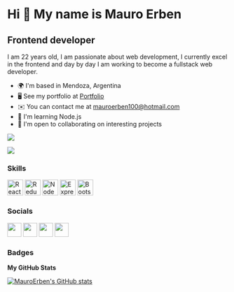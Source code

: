 Hi 👋 My name is Mauro Erben
============================
Frontend developer
------------------

I am 22 years old, I am passionate about web development, I currently excel in the frontend and day by day I am working to become a fullstack web developer.

* 🌍  I'm based in Mendoza, Argentina
* 🖥️  See my portfolio at [Portfolio](https://portfolio-mauroerben.vercel.app/)
* ✉️  You can contact me at [mauroerben100@hotmail.com](mailto:mauroerben100@hotmail.com)
* 🧠  I'm learning Node.js
* 🤝  I'm open to collaborating on interesting projects

<a href="https://www.twitter.com/mauroo_dev" target="_blank" rel="noreferrer"><img
src="https://img.shields.io/twitter/follow/mauroo_dev?logo=twitter&style=for-the-badge&color=0891b2&labelColor=1c1917"
/></a>

<a href="https://www.github.com/MauroErben" target="_blank" rel="noreferrer"><img
src="https://img.shields.io/github/followers/MauroErben?logo=github&style=for-the-badge&color=0891b2&labelColor=1c1917" /></a>
### Skills

<p align="left">
<a href="https://reactjs.org/" target="_blank" rel="noreferrer"><img src="https://raw.githubusercontent.com/danielcranney/readme-generator/main/public/icons/skills/react-colored.svg" width="36" height="36" alt="React" /></a>
<a href="https://redux.js.org/" target="_blank" rel="noreferrer"><img src="https://raw.githubusercontent.com/danielcranney/readme-generator/main/public/icons/skills/redux-colored.svg" width="36" height="36" alt="Redux" /></a>
<a href="https://www.nodejs.org/" target="_blank" rel="noreferrer"><img src="https://raw.githubusercontent.com/danielcranney/readme-generator/main/public/icons/skills/nodejs-colored.svg" width="36" height="36" alt="Node" /></a>
<a href="https://www.expressjs.com" target="_blank" rel="noreferrer"><img src="https://raw.githubusercontent.com/danielcranney/readme-generator/main/public/icons/skills/express-colored.svg" width="36" height="36" alt="Express" /></a>
<a href="https://getbootstrap.com/" target="_blank" rel="noreferrer"><img src="https://raw.githubusercontent.com/danielcranney/readme-generator/main/public/icons/skills/bootstrap-colored.svg" width="36" height="36" alt="Bootstrap" /></a>
</p>

### Socials

<p align="left"> <a href="https://www.github.com/MauroErben" target="_blank" rel="noreferrer"><img src="https://raw.githubusercontent.com/danielcranney/readme-generator/main/public/icons/socials/github.svg" width="32" height="32" /></a> <a href="http://www.instagram.com/mauro_erben/" target="_blank" rel="noreferrer"><img src="https://raw.githubusercontent.com/danielcranney/readme-generator/main/public/icons/socials/instagram.svg" width="32" height="32" /></a> <a href="https://www.linkedin.com/in/mauro-erben-247911178/" target="_blank" rel="noreferrer"><img src="https://raw.githubusercontent.com/danielcranney/readme-generator/main/public/icons/socials/linkedin.svg" width="32" height="32" /></a> <a href="https://www.twitter.com/mauroo_dev" target="_blank" rel="noreferrer"><img src="https://raw.githubusercontent.com/danielcranney/readme-generator/main/public/icons/socials/twitter.svg" width="32" height="32" /></a></p>

### Badges

<b>My GitHub Stats</b>

<a href="http://www.github.com/MauroErben"><img src="https://github-readme-stats.vercel.app/api?username=MauroErben&show_icons=true&hide=&count_private=true&title_color=0891b2&text_color=ffffff&icon_color=0891b2&bg_color=1c1917&hide_border=true&show_icons=true" alt="MauroErben's GitHub stats" /></a>
